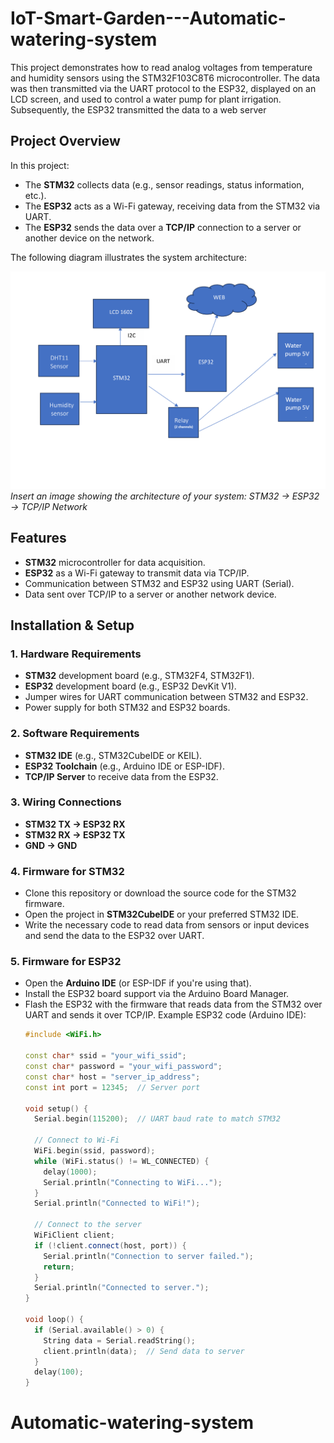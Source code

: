 # IoT-Smart-Garden---Automatic-watering-system 

This project demonstrates how to read analog voltages from temperature and humidity sensors using the STM32F103C8T6 microcontroller. 
The data was then transmitted via the UART protocol to the ESP32, displayed on an LCD screen, and used to control a water pump for plant irrigation. 
Subsequently, the ESP32 transmitted the data to a web server
## Project Overview

In this project:
- The **STM32** collects data (e.g., sensor readings, status information, etc.).
- The **ESP32** acts as a Wi-Fi gateway, receiving data from the STM32 via UART.
- The **ESP32** sends the data over a **TCP/IP** connection to a server or another device on the network.

The following diagram illustrates the system architecture:

![System Overview](https://github.com/quynhphamduong/IoT-Smart-Garden---Automatic-watering-system/blob/9525ff16d472fe18a5743a2d322e12d83687c895/Block%20diagram.png)  
*Insert an image showing the architecture of your system: STM32 → ESP32 → TCP/IP Network*

## Features

- **STM32** microcontroller for data acquisition.
- **ESP32** as a Wi-Fi gateway to transmit data via TCP/IP.
- Communication between STM32 and ESP32 using UART (Serial).
- Data sent over TCP/IP to a server or another network device.

## Installation & Setup

### 1. Hardware Requirements
- **STM32** development board (e.g., STM32F4, STM32F1).
- **ESP32** development board (e.g., ESP32 DevKit V1).
- Jumper wires for UART communication between STM32 and ESP32.
- Power supply for both STM32 and ESP32 boards.

### 2. Software Requirements
- **STM32 IDE** (e.g., STM32CubeIDE or KEIL).
- **ESP32 Toolchain** (e.g., Arduino IDE or ESP-IDF).
- **TCP/IP Server** to receive data from the ESP32.

### 3. Wiring Connections
- **STM32 TX → ESP32 RX**
- **STM32 RX → ESP32 TX**
- **GND → GND**

### 4. Firmware for STM32
- Clone this repository or download the source code for the STM32 firmware.
- Open the project in **STM32CubeIDE** or your preferred STM32 IDE.
- Write the necessary code to read data from sensors or input devices and send the data to the ESP32 over UART.

### 5. Firmware for ESP32
- Open the **Arduino IDE** (or ESP-IDF if you're using that).
- Install the ESP32 board support via the Arduino Board Manager.
- Flash the ESP32 with the firmware that reads data from the STM32 over UART and sends it over TCP/IP.
  Example ESP32 code (Arduino IDE):
  ```cpp
  #include <WiFi.h>

  const char* ssid = "your_wifi_ssid";
  const char* password = "your_wifi_password";
  const char* host = "server_ip_address";
  const int port = 12345;  // Server port

  void setup() {
    Serial.begin(115200);  // UART baud rate to match STM32

    // Connect to Wi-Fi
    WiFi.begin(ssid, password);
    while (WiFi.status() != WL_CONNECTED) {
      delay(1000);
      Serial.println("Connecting to WiFi...");
    }
    Serial.println("Connected to WiFi!");

    // Connect to the server
    WiFiClient client;
    if (!client.connect(host, port)) {
      Serial.println("Connection to server failed.");
      return;
    }
    Serial.println("Connected to server.");
  }

  void loop() {
    if (Serial.available() > 0) {
      String data = Serial.readString();
      client.println(data);  // Send data to server
    }
    delay(100);
  }
# Automatic-watering-system

[def]: .png
